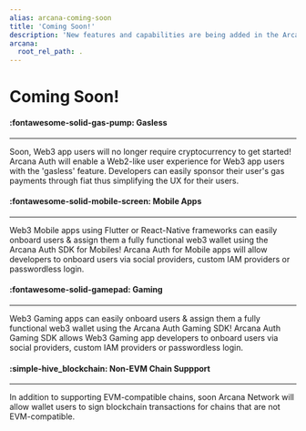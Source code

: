 ```yaml
---
alias: arcana-coming-soon
title: 'Coming Soon!'
description: 'New features and capabilities are being added in the Arcana Auth solution every day! List of upcoming product features for Web3 app developers.'
arcana:
  root_rel_path: .
---
```


# Coming Soon!

<div class="grid card_container" markdown>
  <div class="cards" markdown>
  <div class="card" markdown><h4><b>:fontawesome-solid-gas-pump: Gasless</b></h4><hr><p>Soon, Web3 app users will no longer require cryptocurrency to get started! Arcana Auth will enable a Web2-like user experience for Web3 app users with the 'gasless' feature. Developers can easily sponsor their user's gas payments through fiat thus simplifying the UX for their users.</p></div>
  <div class="card" markdown><h4><b>:fontawesome-solid-mobile-screen: Mobile Apps</b></h4><hr><p>Web3 Mobile apps using Flutter or React-Native frameworks can easily onboard users & assign them a fully functional web3 wallet using the Arcana Auth SDK for Mobiles! Arcana Auth for Mobile apps will allow developers to onboard users via social providers, custom IAM providers or passwordless login.</p></div>
  <div class="card" markdown><h4><b>:fontawesome-solid-gamepad: Gaming</b></h4><hr><p>Web3 Gaming apps can easily onboard users & assign them a fully functional web3 wallet using the Arcana Auth Gaming SDK! Arcana Auth Gaming SDK allows Web3 Gaming app developers to onboard users via social providers, custom IAM providers or passwordless login.</p></div>
  <div class="card" markdown><h4><b>:simple-hive_blockchain: Non-EVM Chain Suppport</b></h4><hr><p>In addition to supporting EVM-compatible chains, soon Arcana Network will allow wallet users to sign blockchain transactions for chains that are not EVM-compatible.</p></div>
  </div>
</div>



